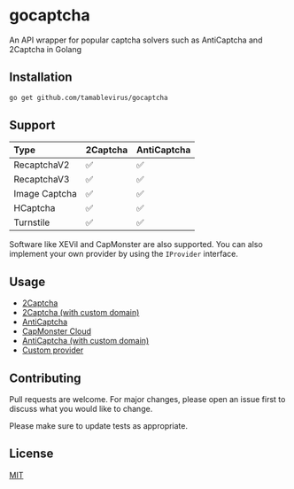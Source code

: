 # gocaptcha
An API wrapper for popular captcha solvers such as AntiCaptcha and 2Captcha in Golang

## Installation
```sh
go get github.com/tamablevirus/gocaptcha
```

## Support
| Type          | 2Captcha | AntiCaptcha |
|:--------------|:---------|:------------|
 | RecaptchaV2   | ✅        | ✅           |
 | RecaptchaV3   | ✅        | ✅           |
| Image Captcha | ✅        | ✅           |
| HCaptcha      | ✅        | ✅           |
| Turnstile     | ✅        | ✅           |

Software like XEVil and CapMonster are also supported. You can also implement your own provider by 
using the `IProvider` interface.

## Usage
- [2Captcha](https://github.com/tamablevirus/gocaptcha/blob/main/examples/twocaptcha/main.go)
- [2Captcha (with custom domain)](https://github.com/tamablevirus/gocaptcha/blob/main/examples/twocaptcha_custom/main.go)
- [AntiCaptcha](https://github.com/tamablevirus/gocaptcha/blob/main/examples/anticaptcha_custom/main.go)
- [CapMonster Cloud](https://github.com/tamablevirus/gocaptcha/blob/main/examples/capmonster_cloud/main.go)
- [AntiCaptcha (with custom domain)](https://github.com/tamablevirus/gocaptcha/blob/main/examples/anticaptcha_custom/main.go)
- [Custom provider](https://github.com/tamablevirus/gocaptcha/blob/main/examples/custom_provider/main.go)

## Contributing
Pull requests are welcome. For major changes, please open an issue first to discuss what you would like to change.

Please make sure to update tests as appropriate.

## License
[MIT](https://choosealicense.com/licenses/mit/)
